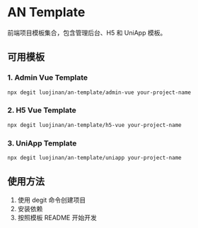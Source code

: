 # AN Template

前端项目模板集合，包含管理后台、H5 和 UniApp 模板。

## 可用模板

### 1. Admin Vue Template

```bash
npx degit luojinan/an-template/admin-vue your-project-name
```

### 2. H5 Vue Template

```bash
npx degit luojinan/an-template/h5-vue your-project-name
```

### 3. UniApp Template

```bash
npx degit luojinan/an-template/uniapp your-project-name
```

## 使用方法

1. 使用 degit 命令创建项目
2. 安装依赖
3. 按照模板 README 开始开发
